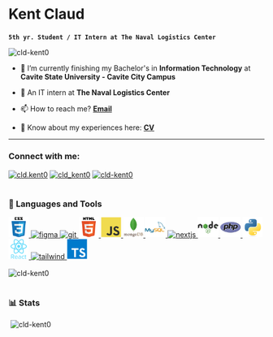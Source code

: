 # Kent Claud
**`5th yr. Student / IT Intern at The Naval Logistics Center`**

<p align="left"> <img src="https://komarev.com/ghpvc/?username=cld-kent0&label=Profile%20views&color=0e75b6&style=flat" alt="cld-kent0" /> </p>

- 🌱 I’m currently finishing my Bachelor's in **Information Technology** at **Cavite State University - Cavite City Campus**

- 🔭 An IT intern at **The Naval Logistics Center**

- 📫 How to reach me? <a href="mailto:cjerel27@gmail.com">**Email**</a>

- 📄 Know about my experiences here: <a href="https://www.canva.com/design/DAGfXTExlhQ/sVyrvS90yDauPBc3EZtz0Q/view?utm_content=DAGfXTExlhQ&utm_campaign=designshare&utm_medium=link2&utm_source=uniquelinks&utlId=h9c3f5f953d">**CV**</a>

---

### <h3 align="left">Connect with me:</h3>
<p align="left">
<a href="https://fb.com/cld.kent0" target="blank"><img align="center" src="https://raw.githubusercontent.com/rahuldkjain/github-profile-readme-generator/master/src/images/icons/Social/facebook.svg" alt="cld.kent0" height="30" width="40" /></a>
<a href="https://twitter.com/cld_kent0" target="blank"><img align="center" src="https://raw.githubusercontent.com/rahuldkjain/github-profile-readme-generator/master/src/images/icons/Social/twitter.svg" alt="cld_kent0" height="30" width="40" /></a>
<a href="https://linkedin.com/in/cld-kent0" target="blank"><img align="center" src="https://raw.githubusercontent.com/rahuldkjain/github-profile-readme-generator/master/src/images/icons/Social/linked-in-alt.svg" alt="cld-kent0" height="30" width="40" /></a>
</p>

#


### 🧰 Languages and Tools
<p align="left">
<a href="https://www.w3schools.com/css/" target="_blank" rel="noreferrer"> <img src="https://raw.githubusercontent.com/devicons/devicon/master/icons/css3/css3-original-wordmark.svg" alt="css3" width="40" height="40"/> </a> 
<a href="https://www.figma.com/" target="_blank" rel="noreferrer"> <img src="https://www.vectorlogo.zone/logos/figma/figma-icon.svg" alt="figma" width="40" height="40"/> </a> 
<a href="https://git-scm.com/" target="_blank" rel="noreferrer"> <img src="https://www.vectorlogo.zone/logos/git-scm/git-scm-icon.svg" alt="git" width="40" height="40"/> </a> 
<a href="https://www.w3.org/html/" target="_blank" rel="noreferrer"> <img src="https://raw.githubusercontent.com/devicons/devicon/master/icons/html5/html5-original-wordmark.svg" alt="html5" width="40" height="40"/> </a> 
<a href="https://developer.mozilla.org/en-US/docs/Web/JavaScript" target="_blank" rel="noreferrer"> <img src="https://raw.githubusercontent.com/devicons/devicon/master/icons/javascript/javascript-original.svg" alt="javascript" width="40" height="40"/> </a> 
<a href="https://www.mongodb.com/" target="_blank" rel="noreferrer"> <img src="https://raw.githubusercontent.com/devicons/devicon/master/icons/mongodb/mongodb-original-wordmark.svg" alt="mongodb" width="40" height="40"/> </a> 
<a href="https://www.mysql.com/" target="_blank" rel="noreferrer"> <img src="https://raw.githubusercontent.com/devicons/devicon/master/icons/mysql/mysql-original-wordmark.svg" alt="mysql" width="40" height="40"/> </a> 
<a href="https://nextjs.org/" target="_blank" rel="noreferrer"> <img src="https://cdn.worldvectorlogo.com/logos/nextjs-2.svg" alt="nextjs" width="40" height="40"/> </a> 
<a href="https://nodejs.org" target="_blank" rel="noreferrer"> <img src="https://raw.githubusercontent.com/devicons/devicon/master/icons/nodejs/nodejs-original-wordmark.svg" alt="nodejs" width="40" height="40"/> </a> 
<a href="https://www.php.net" target="_blank" rel="noreferrer"> <img src="https://raw.githubusercontent.com/devicons/devicon/master/icons/php/php-original.svg" alt="php" width="40" height="40"/> </a> 
<a href="https://www.python.org" target="_blank" rel="noreferrer"> <img src="https://raw.githubusercontent.com/devicons/devicon/master/icons/python/python-original.svg" alt="python" width="40" height="40"/> </a> 
<a href="https://reactjs.org/" target="_blank" rel="noreferrer"> <img src="https://raw.githubusercontent.com/devicons/devicon/master/icons/react/react-original-wordmark.svg" alt="react" width="40" height="40"/> </a> 
<a href="https://tailwindcss.com/" target="_blank" rel="noreferrer"> <img src="https://www.vectorlogo.zone/logos/tailwindcss/tailwindcss-icon.svg" alt="tailwind" width="40" height="40"/> </a> 
<a href="https://www.typescriptlang.org/" target="_blank" rel="noreferrer"> <img src="https://raw.githubusercontent.com/devicons/devicon/master/icons/typescript/typescript-original.svg" alt="typescript" width="40" height="40"/> </a>
</p>

<p><img align="center" src="https://github-readme-stats.vercel.app/api/top-langs?username=cld-kent0&show_icons=true&locale=en&layout=compact" alt="cld-kent0" /></p>

#

### 📊 Stats
<p>&nbsp;<img align="center" src="https://github-readme-stats.vercel.app/api?username=cld-kent0&show_icons=true&locale=en" alt="cld-kent0" /></p>

#

